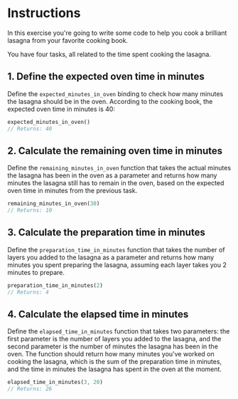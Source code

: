 # Instructions

In this exercise you're going to write some code to help you cook a brilliant
lasagna from your favorite cooking book.

You have four tasks, all related to the time spent cooking the lasagna.

## 1. Define the expected oven time in minutes

Define the `expected_minutes_in_oven` binding to check how many minutes the
lasagna should be in the oven. According to the cooking book, the expected
oven time in minutes is 40:

```rust
expected_minutes_in_oven()
// Returns: 40
```

## 2. Calculate the remaining oven time in minutes

Define the `remaining_minutes_in_oven` function that takes the actual minutes
the lasagna has been in the oven as a parameter and returns how many minutes
the lasagna still has to remain in the oven, based on the expected oven time
in minutes from the previous task.

```rust
remaining_minutes_in_oven(30)
// Returns: 10
```

## 3. Calculate the preparation time in minutes

Define the `preparation_time_in_minutes` function that takes the number of
layers you added to the lasagna as a parameter and returns how many minutes you
spent preparing the lasagna, assuming each layer takes you 2 minutes to
prepare.

```rust
preparation_time_in_minutes(2)
// Returns: 4
```

## 4. Calculate the elapsed time in minutes

Define the `elapsed_time_in_minutes` function that takes two parameters: the
first parameter is the number of layers you added to the lasagna, and the
second parameter is the number of minutes the lasagna has been in the oven.
The function should return how many minutes you've worked on cooking the
lasagna, which is the sum of the preparation time in minutes, and the time in
minutes the lasagna has spent in the oven at the moment.

```rust
elapsed_time_in_minutes(3, 20)
// Returns: 26
```
